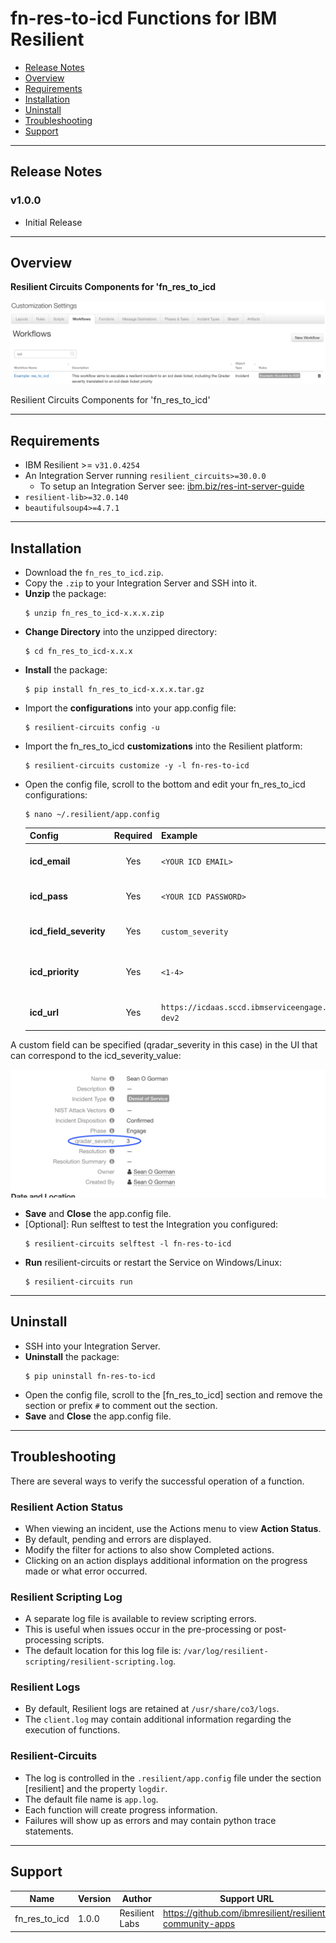 # fn-res-to-icd Functions for IBM Resilient

- [Release Notes](#release-notes)
- [Overview](#overview)
- [Requirements](#requirements)
- [Installation](#installation)
- [Uninstall](#uninstall)
- [Troubleshooting](#troubleshooting)
- [Support](#support)

---

## Release Notes
<!--
  Specify all changes in this release. Do not remove the release 
  notes of a previous release
-->
### v1.0.0
* Initial Release

---

## Overview

**Resilient Circuits Components for 'fn_res_to_icd**

 ![screenshot: main](./doc/screenshots/main.png)

Resilient Circuits Components for 'fn_res_to_icd'

---

## Requirements

* IBM Resilient >= `v31.0.4254`
* An Integration Server running `resilient_circuits>=30.0.0`
  * To setup an Integration Server see: [ibm.biz/res-int-server-guide](https://ibm.biz/res-int-server-guide)
* `resilient-lib>=32.0.140`
* `beautifulsoup4>=4.7.1`

---

## Installation
* Download the `fn_res_to_icd.zip`.
* Copy the `.zip` to your Integration Server and SSH into it.
* **Unzip** the package:
  ```
  $ unzip fn_res_to_icd-x.x.x.zip
  ```
* **Change Directory** into the unzipped directory:
  ```
  $ cd fn_res_to_icd-x.x.x
  ```
* **Install** the package:
  ```
  $ pip install fn_res_to_icd-x.x.x.tar.gz
  ```
* Import the **configurations** into your app.config file:
  ```
  $ resilient-circuits config -u
  ```
* Import the fn_res_to_icd **customizations** into the Resilient platform:
  ```
  $ resilient-circuits customize -y -l fn-res-to-icd
  ```
* Open the config file, scroll to the bottom and edit your fn_res_to_icd configurations:
  ```
  $ nano ~/.resilient/app.config
  ```
  | Config | Required | Example | Description |
  | ------ | :------: | ------- | ----------- |
  | **icd_email** | Yes | `<YOUR ICD EMAIL>` | *email for ICD Platform* |
  | **icd_pass** | Yes | `<YOUR ICD PASSWORD>` | *password for ICD Platform* |
  | **icd_field_severity** | Yes | `custom_severity` | *custom UI severity value* |
  | **icd_priority** | Yes | `<1-4>` | *ICD Platform ticket priority* |
  | **icd_url** | Yes | `https://icdaas.sccd.ibmserviceengage.com/maximo_cbs-dev2` | *ICD Platform URL* |

A custom field can be specified (qradar_severity in this case) in the UI that can correspond to the icd_severity_value:

![screenshot](./doc/screenshots/4.png)

* **Save** and **Close** the app.config file.
* [Optional]: Run selftest to test the Integration you configured:
  ```
  $ resilient-circuits selftest -l fn-res-to-icd
  ```
* **Run** resilient-circuits or restart the Service on Windows/Linux:
  ```
  $ resilient-circuits run
  ```

---
## Uninstall
* SSH into your Integration Server.
* **Uninstall** the package:
  ```
  $ pip uninstall fn-res-to-icd
  ```
* Open the config file, scroll to the [fn_res_to_icd] section and remove the section or prefix `#` to comment out the section.
* **Save** and **Close** the app.config file.

---

## Troubleshooting
There are several ways to verify the successful operation of a function.

### Resilient Action Status
* When viewing an incident, use the Actions menu to view **Action Status**.
* By default, pending and errors are displayed.
* Modify the filter for actions to also show Completed actions.
* Clicking on an action displays additional information on the progress made or what error occurred.

### Resilient Scripting Log
* A separate log file is available to review scripting errors.
* This is useful when issues occur in the pre-processing or post-processing scripts.
* The default location for this log file is: `/var/log/resilient-scripting/resilient-scripting.log`.

### Resilient Logs
* By default, Resilient logs are retained at `/usr/share/co3/logs`.
* The `client.log` may contain additional information regarding the execution of functions.

### Resilient-Circuits
* The log is controlled in the `.resilient/app.config` file under the section [resilient] and the property `logdir`.
* The default file name is `app.log`.
* Each function will create progress information.
* Failures will show up as errors and may contain python trace statements.

---

## Support
| Name | Version | Author | Support URL |
| ---- | ------- | ------ | ----------- |
| fn_res_to_icd | 1.0.0 | Resilient Labs | https://github.com/ibmresilient/resilient-community-apps |